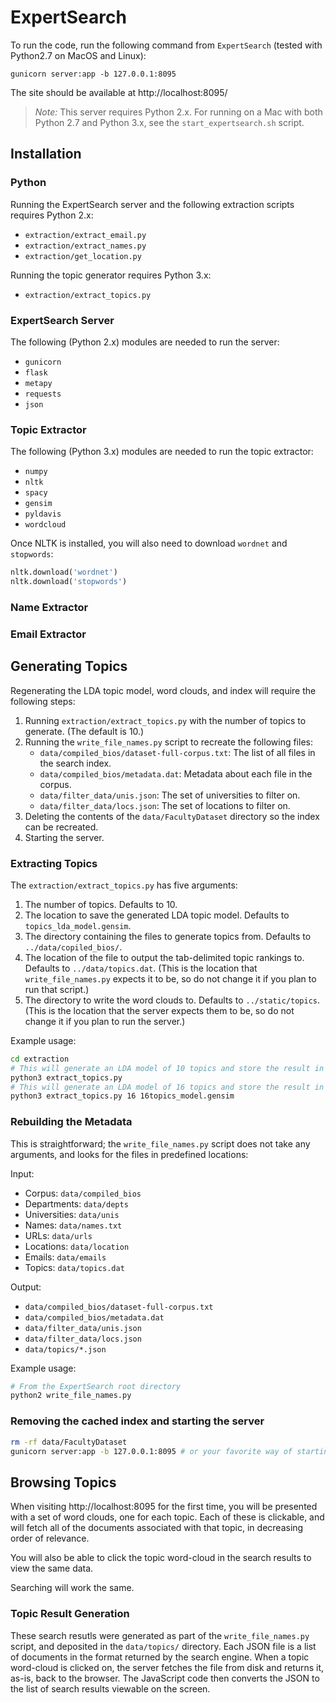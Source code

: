 # ExpertSearch

To run the code, run the following command from `ExpertSearch` (tested with Python2.7 on MacOS and Linux):

`gunicorn server:app -b 127.0.0.1:8095` 

The site should be available at http://localhost:8095/

> *Note:* This server requires Python 2.x.  For running on a Mac with both Python 2.7 and Python 3.x, see the `start_expertsearch.sh` script.

## Installation

### Python

Running the ExpertSearch server and the following extraction scripts requires Python 2.x:

* `extraction/extract_email.py`
* `extraction/extract_names.py`
* `extraction/get_location.py`

Running the topic generator requires Python 3.x:

* `extraction/extract_topics.py`

### ExpertSearch Server

The following (Python 2.x) modules are needed to run the server:

* `gunicorn`
* `flask`
* `metapy`
* `requests`
* `json`

### Topic Extractor

The following (Python 3.x) modules are needed to run the topic extractor:

* `numpy`
* `nltk`
* `spacy`
* `gensim`
* `pyldavis`
* `wordcloud`

Once NLTK is installed, you will also need to download `wordnet` and `stopwords`:

```python
nltk.download('wordnet')
nltk.download('stopwords')
```

### Name Extractor

### Email Extractor

## Generating Topics

Regenerating the LDA topic model, word clouds, and index will require the following steps:

1. Running `extraction/extract_topics.py` with the number of topics to generate. (The default is 10.)
2. Running the `write_file_names.py` script to recreate the following files:
    * `data/compiled_bios/dataset-full-corpus.txt`: The list of all files in the search index.
    * `data/compiled_bios/metadata.dat`: Metadata about each file in the corpus.
    * `data/filter_data/unis.json`: The set of universities to filter on.
    * `data/filter_data/locs.json`: The set of locations to filter on.
3. Deleting the contents of the `data/FacultyDataset` directory so the index can be recreated.
4. Starting the server.

### Extracting Topics

The `extraction/extract_topics.py` has five arguments:

1. The number of topics.  Defaults to 10.
2. The location to save the generated LDA topic model.  Defaults to `topics_lda_model.gensim`.
3. The directory containing the files to generate topics from.  Defaults to `../data/copiled_bios/`.
4. The location of the file to output the tab-delimited topic rankings to.  Defaults to `../data/topics.dat`.  (This is the location that `write_file_names.py` expects it to be, so do not change it if you plan to run that script.)
5. The directory to write the word clouds to.  Defaults to `../static/topics`.  (This is the location that the server expects them to be, so do not change it if you plan to run the server.)

Example usage:
```sh
cd extraction
# This will generate an LDA model of 10 topics and store the result in topics_lda_model.gensim.
python3 extract_topics.py
# This will generate an LDA model of 16 topics and store the result in 16topics_model.gensim
python3 extract_topics.py 16 16topics_model.gensim
```

### Rebuilding the Metadata

This is straightforward; the `write_file_names.py` script does not take any arguments, and looks for the files in predefined locations:

Input:
* Corpus: `data/compiled_bios`
* Departments: `data/depts`
* Universities: `data/unis`
* Names: `data/names.txt`
* URLs: `data/urls`
* Locations: `data/location`
* Emails: `data/emails`
* Topics: `data/topics.dat`

Output:
* `data/compiled_bios/dataset-full-corpus.txt`
* `data/compiled_bios/metadata.dat`
* `data/filter_data/unis.json`
* `data/filter_data/locs.json`
* `data/topics/*.json`

Example usage:
```sh
# From the ExpertSearch root directory
python2 write_file_names.py
```

### Removing the cached index and starting the server

```sh
rm -rf data/FacultyDataset
gunicorn server:app -b 127.0.0.1:8095 # or your favorite way of starting the server
```

## Browsing Topics

When visiting http://localhost:8095 for the first time, you will be presented with a set of word clouds, one for each topic.  Each of these is clickable, and will fetch all of the documents associated with that topic, in decreasing order of relevance.

You will also be able to click the topic word-cloud in the search results to view the same data.

Searching will work the same.

### Topic Result Generation

These search resutls were generated as part of the `write_file_names.py` script, and deposited in the `data/topics/` directory.  Each JSON file is a list of documents in the format returned by the search engine.  When a topic word-cloud is clicked on, the server fetches the file from disk and returns it, as-is, back to the browser.  The JavaScript code then converts the JSON to the list of search results viewable on the screen.
